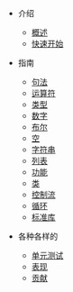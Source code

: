 * 介绍

  * [概述](zh-cn/README.md)
  * [快速开始](zh-cn/quick_start.md)

* 指南

  * [句法](zh-cn/syntax.md) 
  * [运算符](zh-cn/operators.md)
  * [类型](zh-cn/types.md)
  * [数字](zh-cn/number.md)
  * [布尔](zh-cn/boolean.md)
  * [空](zh-cn/nil.md)
  * [字符串](zh-cn/string.md)
  * [列表](zh-cn/list.md)
  * [功能](zh-cn/function.md)
  * [类](zh-cn/class.md)
  * [控制流](zh-cn/control_flow.md)
  * [循环](zh-cn/looping.md)
  * [标准库](zh-cn/stdlib.md)


* 各种各样的

  * [单元测试](zh-cn/unit_tests.md)
  * [表现](zh-cn/performance.md)
  * [贡献](zh-cn/contributing.md)
